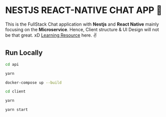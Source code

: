 # NESTJS REACT-NATIVE CHAT APP 🚀

This is the FullStack Chat application with **Nestjs** and **React Native** mainly focusing on the **Microservice**. Hence, Client structure & UI Design will not be that great. xD [Learning Resource](https://www.youtube.com/watch?v=jCX2yf7KKgc&list=PL9_OU-1M9E_sRG7S81PdBtAXFtbRHtSQ8&index=2>) here. ✌️

## Run Locally

```bash
cd api

yarn

docker-compose up --build
```

```bash
cd client

yarn

yarn start
```
